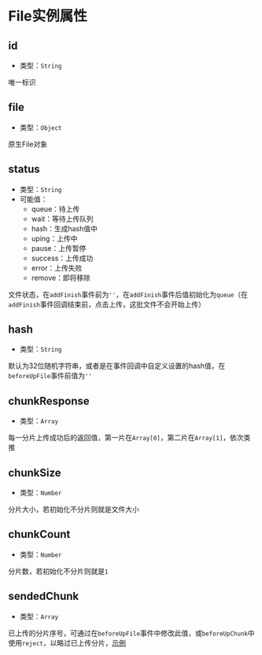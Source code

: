 # File实例属性

## id

+ 类型：`String`

唯一标识

## file

+ 类型：`Object`

原生File对象

## status

+ 类型：`String`
+ 可能值：
  + queue：待上传
  + wait：等待上传队列
  + hash：生成hash值中
  + uping：上传中
  + pause：上传暂停
  + success：上传成功
  + error：上传失败
  + remove：即将移除

文件状态，在`addFinish`事件前为`''`，在`addFinish`事件后值初始化为`queue`（在`addFinish`事件回调结束前，点击上传，这批文件不会开始上传）

## hash

+ 类型：`String`

默认为32位随机字符串，或者是在事件回调中自定义设置的hash值，在`beforeUpFile`事件前值为`''`

## chunkResponse

+ 类型：`Array`

每一分片上传成功后的返回值，第一片在`Array[0]`，第二片在`Array[1]`，依次类推

## chunkSize

+ 类型：`Number`

分片大小，若初始化不分片则就是文件大小

## chunkCount

+ 类型：`Number`

分片数，若初始化不分片则就是`1`

## sendedChunk

+ 类型：`Array`

已上传的分片序号，可通过在`beforeUpFile`事件中修改此值，或`beforeUpChunk`中使用`reject`，以略过已上传分片，[示例](/v2/example/eg-continue.md)
